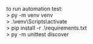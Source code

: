 to run automation test:<br />
    > py -m venv venv<br />
    > .\venv\Scripts\activate<br />
    > pip install -r .\requirements.txt<br />
    > py -m unittest discover<br />
